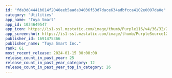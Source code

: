 ```yaml
---
id: "fda3d84441b014f2040eeb5aada04036f53d7dace634adbfcca4102e0097da0e"
category: "Utilities"
app_name: "Tuya Smart"
app_id: 1034649547
app_icon: https://is1-ssl.mzstatic.com/image/thumb/Purple116/v4/36/32/22/3632221f-3da3-c16e-b611-16fcef4fb099/AppIcon-0-0-1x_U007emarketing-0-7-0-0-85-220.png/1024x1024bb.png
app_screenshot: https://is1-ssl.mzstatic.com/image/thumb/PurpleSource126/v4/ad/d2/b6/add2b6b2-b853-e86d-4fc0-4a53c68c666a/bcf2c790-d740-4a5e-aacd-53398573ebd8_EN_XR_1242_U002a2688_3@3x.png/1242x2688bb.png
publisher_id: 1691475366
publisher_name: "Tuya Smart Inc."
rank: 61
most_recent_release: 2024-01-15 00:00:00
release_count_in_past_year: 25
release_count_in_past_year_category: 12
release_count_in_past_year_top_in_category: 26
---
```

